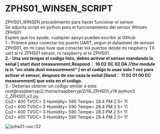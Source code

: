 # ZPHS01_WINSEN_SCRIPT
ZPHS01_WINSEN procedimiento para hacer funcionar el sensor.  
Se adjunta script en python para el funcionamiento del sensor Winsen ZPHS01  
Espero que los ayude, cualquier apoyo pueden escribir al Github  
1.- Primero paso conectar los puerto UART, segun el datasheet de winsen ZPHS01, en mi caso tuve que conectar los puertos desde mi raspberry TX uart al rx ZPHS01 sensor, rx raspberry al tx ZPHS01.  
**2.- Una vez tengas el codigo listo, debes activar el sensor mandando la señal  [ start dust measurement,Respond： 16 02 0C 02 DA //the module is in “on-state dust measurement” ] en el codigo lo usas solo 1 vez para activar el sensor, despues de eso usas la señal [Send： 11 02 01 00 EC measurement]  que esta en el codigo.**  
3.- Deberias obtener un codigo similar a este:  
root@raspberrypi2:/home/raspberrypi2/16_ZPHS01_v1# python3 2_ZPHS01_v2.py   
Co2= 400 TVOC= 3 Humidity= 590 Tempe= 28.4 PM 2.5= 11  
Co2= 400 TVOC= 3 Humidity= 590 Tempe= 28.4 PM 2.5= 11  
Co2= 400 TVOC= 3 Humidity= 590 Tempe= 28.3 PM 2.5= 11  
Co2= 400 TVOC= 3 Humidity= 590 Tempe= 28.4 PM 2.5= 11  


![zphs01-voc-02](https://github.com/user-attachments/assets/acb99174-a265-4260-9f81-0ed60772d181)
